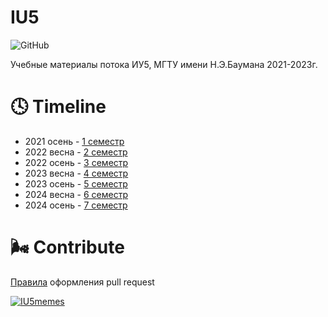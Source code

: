 # IU5
![GitHub](https://img.shields.io/github/license/mightyK1ngRichard/IU5?color=brightgreen)

Учебные материалы потока ИУ5, МГТУ имени Н.Э.Баумана 2021-2023г.
# 🕓 Timeline 
- 2021 осень - [1 семестр](https://github.com/mightyK1ngRichard/IU5/tree/master/Term-1)
- 2022 весна - [2 семестр](https://github.com/mightyK1ngRichard/IU5/tree/master/Term-2)
- 2022 осень - [3 семестр](https://github.com/mightyK1ngRichard/IU5/tree/master/Term-3)
- 2023 весна - [4 семестр](https://github.com/mightyK1ngRichard/IU5/tree/master/Term-4)
- 2023 осень - [5 семестр](https://github.com/mightyK1ngRichard/IU5/tree/master/Term-5)
- 2024 весна - [6 семестр](https://github.com/mightyK1ngRichard/IU5/tree/master/Term-6)
- 2024 осень - [7 семестр](https://github.com/mightyK1ngRichard/IU5/tree/master/Term-7)
 
# 🌬 Contribute
[Правила](https://github.com/mightyK1ngRichard/IU5/wiki/Contribute) оформления pull request
 
[![IU5memes](https://img.shields.io/badge/-CHILL_ZONE-090909?style=flat-square&logo=vk&logoColor=1E90FF)](https://vk.com/kak_delaut_dvoeshniki) <br>
